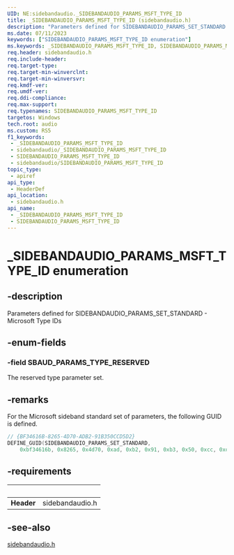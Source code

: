 ```yaml
---
UID: NE:sidebandaudio._SIDEBANDAUDIO_PARAMS_MSFT_TYPE_ID
title: _SIDEBANDAUDIO_PARAMS_MSFT_TYPE_ID (sidebandaudio.h)
description: "Parameters defined for SIDEBANDAUDIO_PARAMS_SET_STANDARD - Microsoft Type IDs"
ms.date: 07/11/2023
keywords: ["SIDEBANDAUDIO_PARAMS_MSFT_TYPE_ID enumeration"]
ms.keywords: _SIDEBANDAUDIO_PARAMS_MSFT_TYPE_ID, SIDEBANDAUDIO_PARAMS_MSFT_TYPE_ID,
req.header: sidebandaudio.h
req.include-header: 
req.target-type: 
req.target-min-winverclnt: 
req.target-min-winversvr: 
req.kmdf-ver: 
req.umdf-ver: 
req.ddi-compliance: 
req.max-support: 
req.typenames: SIDEBANDAUDIO_PARAMS_MSFT_TYPE_ID
targetos: Windows
tech.root: audio
ms.custom: RS5
f1_keywords:
 - _SIDEBANDAUDIO_PARAMS_MSFT_TYPE_ID
 - sidebandaudio/_SIDEBANDAUDIO_PARAMS_MSFT_TYPE_ID
 - SIDEBANDAUDIO_PARAMS_MSFT_TYPE_ID
 - sidebandaudio/SIDEBANDAUDIO_PARAMS_MSFT_TYPE_ID
topic_type:
 - apiref
api_type:
 - HeaderDef
api_location:
 - sidebandaudio.h
api_name:
 - _SIDEBANDAUDIO_PARAMS_MSFT_TYPE_ID
 - SIDEBANDAUDIO_PARAMS_MSFT_TYPE_ID
---
```


# _SIDEBANDAUDIO_PARAMS_MSFT_TYPE_ID enumeration

## -description

Parameters defined for SIDEBANDAUDIO_PARAMS_SET_STANDARD - Microsoft Type IDs

## -enum-fields

### -field SBAUD_PARAMS_TYPE_RESERVED

The reserved type parameter set.

## -remarks

For the Microsoft sideband standard set of parameters, the following GUID is defined.

```cpp
// {BF34616B-8265-4D70-ADB2-91B350CCD5D2}
DEFINE_GUID(SIDEBANDAUDIO_PARAMS_SET_STANDARD,
    0xbf34616b, 0x8265, 0x4d70, 0xad, 0xb2, 0x91, 0xb3, 0x50, 0xcc, 0xd5, 0xd2);
```

## -requirements

| &nbsp; | &nbsp; |
| ---- |:---- |
| **Header** | sidebandaudio.h |

## -see-also

[sidebandaudio.h](index.md)
